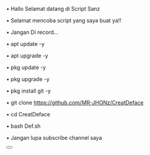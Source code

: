 • Hallo Selamat datang di Script Sanz

• Selamat mencoba script yang saya buat ya!!

• Jangan Di record...

• apt update -y

• apt upgrade -y

• pkg update -y

• pkg upgrade -y 

• pkg install git -y

• git clone https://github.com/MR-JHONz/CreatDeface

• cd CreatDeface

• bash Def.sh

• Jangan lupa subscribe channel saya

<button><a href="https://yotube.com/@sanzacil_026"></a></button>
